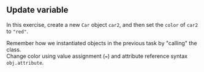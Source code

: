 ## Update variable 

In this exercise, create a new `Car` object `car2`, and then set the `color` 
of `car2` to `"red"`.  

<div class='hint'>Remember how we instantiated objects in the previous task by 
"calling" the class.</div>
<div class='hint'>Change color using value assignment (<code>=</code>) and 
attribute reference syntax <code>obj.attribute</code>.</div>
